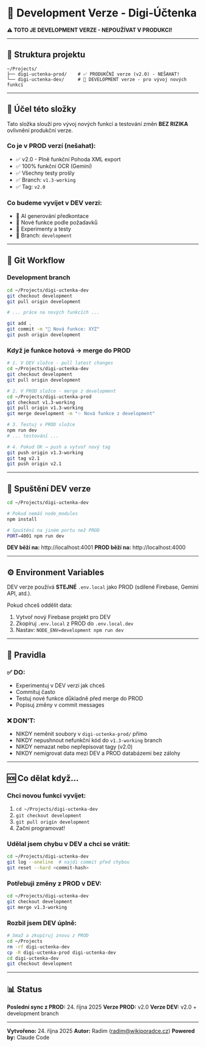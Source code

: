 # 🚧 Development Verze - Digi-Účtenka

**⚠️ TOTO JE DEVELOPMENT VERZE - NEPOUŽÍVAT V PRODUKCI!**

---

## 📂 Struktura projektu

```
~/Projects/
├── digi-uctenka-prod/    # ✅ PRODUKČNÍ verze (v2.0) - NEŠAHAT!
└── digi-uctenka-dev/     # 🚧 DEVELOPMENT verze - pro vývoj nových funkcí
```

---

## 🎯 Účel této složky

Tato složka slouží pro vývoj nových funkcí a testování změn **BEZ RIZIKA** ovlivnění produkční verze.

### Co je v PROD verzí (nešahat):
- ✅ v2.0 - Plně funkční Pohoda XML export
- ✅ 100% funkční OCR (Gemini)
- ✅ Všechny testy prošly
- ✅ Branch: `v1.3-working`
- ✅ Tag: `v2.0`

### Co budeme vyvíjet v DEV verzi:
- 🔨 AI generování předkontace
- 🔨 Nové funkce podle požadavků
- 🔨 Experimenty a testy
- 🔨 Branch: `development`

---

## 🔀 Git Workflow

### Development branch
```bash
cd ~/Projects/digi-uctenka-dev
git checkout development
git pull origin development

# ... práce na nových funkcích ...

git add .
git commit -m "🔨 Nová funkce: XYZ"
git push origin development
```

### Když je funkce hotová → merge do PROD
```bash
# 1. V DEV složce - pull latest changes
cd ~/Projects/digi-uctenka-dev
git checkout development
git pull origin development

# 2. V PROD složce - merge z development
cd ~/Projects/digi-uctenka-prod
git checkout v1.3-working
git pull origin v1.3-working
git merge development -m "✨ Nová funkce z development"

# 3. Testuj v PROD složce
npm run dev
# ... testování ...

# 4. Pokud OK → push a vytvoř nový tag
git push origin v1.3-working
git tag v2.1
git push origin v2.1
```

---

## 🚀 Spuštění DEV verze

```bash
cd ~/Projects/digi-uctenka-dev

# Pokud nemáš node_modules
npm install

# Spuštění na jiném portu než PROD
PORT=4001 npm run dev
```

**DEV běží na:** http://localhost:4001
**PROD běží na:** http://localhost:4000

---

## ⚙️ Environment Variables

DEV verze používá **STEJNÉ** `.env.local` jako PROD (sdílené Firebase, Gemini API, atd.).

Pokud chceš oddělit data:
1. Vytvoř nový Firebase projekt pro DEV
2. Zkopíruj `.env.local` z PROD do `.env.local.dev`
3. Nastav: `NODE_ENV=development npm run dev`

---

## 📝 Pravidla

### ✅ DO:
- Experimentuj v DEV verzi jak chceš
- Commituj často
- Testuj nové funkce důkladně před merge do PROD
- Popisuj změny v commit messages

### ❌ DON'T:
- NIKDY neměnit soubory v `digi-uctenka-prod/` přímo
- NIKDY nepushnout nefunkční kód do `v1.3-working` branch
- NIKDY nemazat nebo nepřepisovat tagy (v2.0)
- NIKDY nemigrovat data mezi DEV a PROD databázemi bez zálohy

---

## 🆘 Co dělat když...

### Chci novou funkci vyvíjet:
1. `cd ~/Projects/digi-uctenka-dev`
2. `git checkout development`
3. `git pull origin development`
4. Začni programovat!

### Udělal jsem chybu v DEV a chci se vrátit:
```bash
cd ~/Projects/digi-uctenka-dev
git log --oneline  # najdi commit před chybou
git reset --hard <commit-hash>
```

### Potřebuji změny z PROD v DEV:
```bash
cd ~/Projects/digi-uctenka-dev
git checkout development
git merge v1.3-working
```

### Rozbil jsem DEV úplně:
```bash
# Smaž a zkopíruj znovu z PROD
cd ~/Projects
rm -rf digi-uctenka-dev
cp -R digi-uctenka-prod digi-uctenka-dev
cd digi-uctenka-dev
git checkout development
```

---

## 📊 Status

**Poslední sync z PROD:** 24. října 2025
**Verze PROD:** v2.0
**Verze DEV:** v2.0 + development branch

---

**Vytvořeno:** 24. října 2025
**Autor:** Radim (radim@wikiporadce.cz)
**Powered by:** Claude Code
